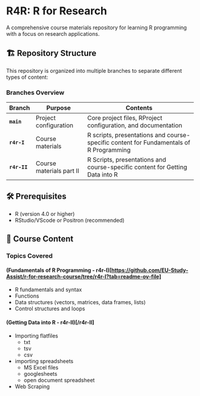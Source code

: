 # R4R: R for Research

A comprehensive course materials repository for learning R programming with a focus on research applications.

## 🏗️ Repository Structure

This repository is organized into multiple branches to separate different types of content:

### Branches Overview

| Branch | Purpose | Contents |
|--------|---------|----------|
| **`main`** | Project configuration | Core project files, RProject configuration, and documentation |
| **`r4r-I`** | Course materials | R scripts, presentations and course-specific content for Fundamentals of R Programming |
| **`r4r-II`** | Course materials part II | R Scripts, presentations and course-specific content for Getting Data into R |

## 🛠️ Prerequisites

- R (version 4.0 or higher)
- RStudio/VScode or Positron (recommended)


## 📖 Course Content

### Topics Covered

#### (Fundamentals of R Programming - r4r-I)[https://github.com/EU-Study-Assist/r-for-research-course/tree/r4r-I?tab=readme-ov-file]
- R fundamentals and syntax 
- Functions
- Data structures (vectors, matrices, data frames, lists)
- Control structures and loops

#### (Getting Data into R - r4r-II)[/r4r-II]
- Importing flatfiles
  - txt
  - tsv
  - csv
- importing spreadsheets
  - MS Excel files
  - googlesheets
  - open document spreadsheet
- Web Scraping
